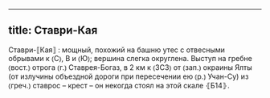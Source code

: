 
---
title: Ставри-Кая
---
Ставри-⟦Кая⟧
: мощный, похожий на башню утес с отвесными обрывами к ⦅С⦆, В и ⦅Ю⦆; вершина слегка округлена. Выступ на гребне ⦅вост.⦆ отрога ⦅г.⦆ Ставрея-Богаз, в 2 км к ⦅ЗСЗ⦆ от ⦅зап.⦆ окраины Ялты (от излучины объездной дороги при пересечении ею ⦅р.⦆ Учан-Су) из ⦅греч.⦆ ставрос – крест – он некогда стоял на этой скале ⦃Б14⦄.
